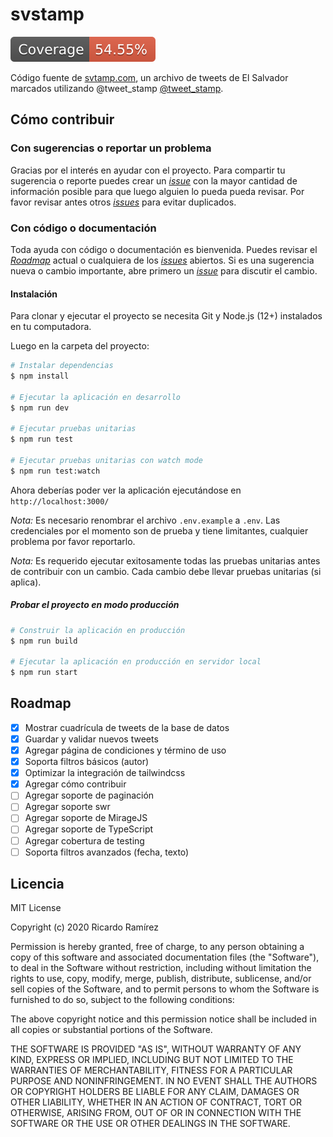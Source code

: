 # svstamp

![coverage badge](./coverage/badge.svg)

Código fuente de [svtamp.com](https://svstamp.com/), un archivo de tweets de El Salvador marcados utilizando @tweet_stamp [@tweet_stamp](https://tweetstamp.org/).

## Cómo contribuir

### Con sugerencias o reportar un problema

Gracias por el interés en ayudar con el proyecto. Para compartir tu sugerencia o reporte puedes crear un [_issue_](https://github.com/ricardoerl/svstamp/issues/new) con la mayor cantidad de información posible para que luego alguien lo pueda pueda revisar. Por favor revisar antes otros [_issues_](https://github.com/ricardoerl/svstamp/issues) para evitar duplicados.

### Con código o documentación

Toda ayuda con código o documentación es bienvenida. Puedes revisar el [_Roadmap_](#Roadmap) actual o cualquiera de los [_issues_](https://github.com/ricardoerl/svstamp/issues) abiertos. Si es una sugerencia nueva o cambio importante, abre primero un [_issue_](https://github.com/ricardoerl/svstamp/issues/new) para discutir el cambio.

#### Instalación

Para clonar y ejecutar el proyecto se necesita Git y Node.js (12+) instalados en tu computadora.

Luego en la carpeta del proyecto:

```bash
# Instalar dependencias
$ npm install

# Ejecutar la aplicación en desarrollo
$ npm run dev

# Ejecutar pruebas unitarias
$ npm run test

# Ejecutar pruebas unitarias con watch mode
$ npm run test:watch

```

Ahora deberías poder ver la aplicación ejecutándose en `http://localhost:3000/`

_Nota:_ Es necesario renombrar el archivo `.env.example` a `.env`. Las credenciales por el momento son de prueba y tiene limitantes, cualquier problema por favor reportarlo.

_Nota:_ Es requerido ejecutar exitosamente todas las pruebas unitarias antes de contribuir con un cambio. Cada cambio debe llevar pruebas unitarias (si aplica).

##### Probar el proyecto en modo producción

```bash
# Construir la aplicación en producción
$ npm run build

# Ejecutar la aplicación en producción en servidor local
$ npm run start
```

## Roadmap

- [x] Mostrar cuadrícula de tweets de la base de datos
- [x] Guardar y validar nuevos tweets
- [x] Agregar página de condiciones y término de uso
- [x] Soporta filtros básicos (autor)
- [x] Optimizar la integración de tailwindcss
- [x] Agregar cómo contribuir
- [ ] Agregar soporte de paginación
- [ ] Agregar soporte swr
- [ ] Agregar soporte de MirageJS
- [ ] Agregar soporte de TypeScript
- [ ] Agregar cobertura de testing
- [ ] Soporta filtros avanzados (fecha, texto)

## Licencia

MIT License

Copyright (c) 2020 Ricardo Ramírez

Permission is hereby granted, free of charge, to any person obtaining a copy
of this software and associated documentation files (the "Software"), to deal
in the Software without restriction, including without limitation the rights
to use, copy, modify, merge, publish, distribute, sublicense, and/or sell
copies of the Software, and to permit persons to whom the Software is
furnished to do so, subject to the following conditions:

The above copyright notice and this permission notice shall be included in all
copies or substantial portions of the Software.

THE SOFTWARE IS PROVIDED "AS IS", WITHOUT WARRANTY OF ANY KIND, EXPRESS OR
IMPLIED, INCLUDING BUT NOT LIMITED TO THE WARRANTIES OF MERCHANTABILITY,
FITNESS FOR A PARTICULAR PURPOSE AND NONINFRINGEMENT. IN NO EVENT SHALL THE
AUTHORS OR COPYRIGHT HOLDERS BE LIABLE FOR ANY CLAIM, DAMAGES OR OTHER
LIABILITY, WHETHER IN AN ACTION OF CONTRACT, TORT OR OTHERWISE, ARISING FROM,
OUT OF OR IN CONNECTION WITH THE SOFTWARE OR THE USE OR OTHER DEALINGS IN THE
SOFTWARE.
